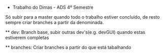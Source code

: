 * Trabalho do Dimas - ADS 4º Semestre

Só subir para a master quando todo o trabalho estiver concluido, de resto sempre criar branches a partir da denominada.

** dev:
Branch base, subir outras dev's(e.g. devGUI) quando estas estiverem completas

** branches:
Criar branches a partir do que está tabalhando